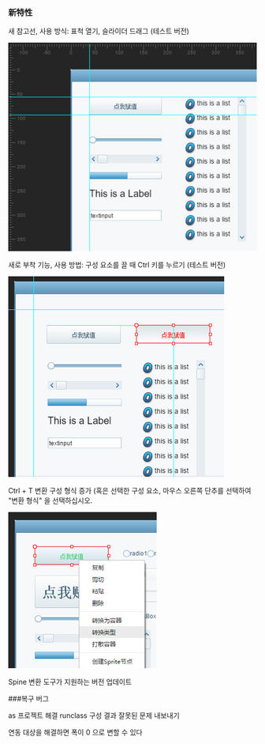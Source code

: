 ### 新特性

새 참고선, 사용 방식: 표척 열기, 슬라이더 드래그 (테스트 버전)

![line](imgs/line.jpg)



새로 부착 기능, 사용 방법: 구성 요소를 끌 때 Ctrl 키를 누르기 (테스트 버전)

![duiqi](imgs/duiqi.jpg)



Ctrl + T 변환 구성 형식 증가 (혹은 선택한 구성 요소, 마우스 오른쪽 단추를 선택하여 "변환 형식" 을 선택하십시오.

![zhuanhuan](imgs/zhuanhuan.jpg)



Spine 변환 도구가 지원하는 버전 업데이트

###복구 버그

as 프로젝트 해결 runclass 구성 결과 잘못된 문제 내보내기

연동 대상을 해결하면 폭이 0 으로 변할 수 있다

